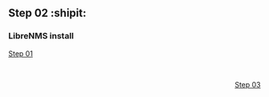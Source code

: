 ## Step 02 :shipit:
### LibreNMS install

<p align="left"><a href="Step_01.md">Step 01</a></p><br>
<p align="right"><a href="Step_03.md">Step 03</a></p>
